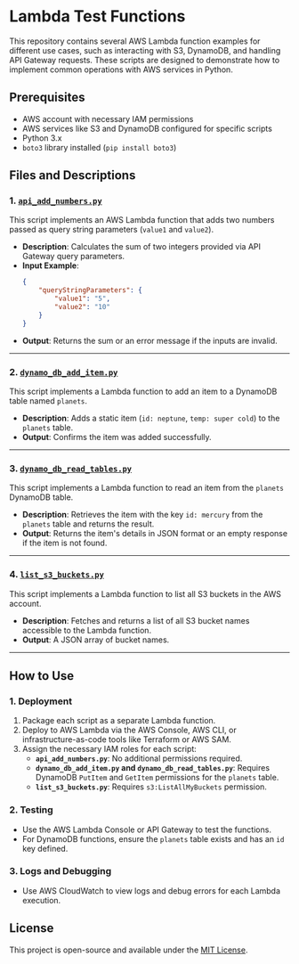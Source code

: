 # Lambda Test Functions

This repository contains several AWS Lambda function examples for different use cases, such as interacting with S3, DynamoDB, and handling API Gateway requests. These scripts are designed to demonstrate how to implement common operations with AWS services in Python.

## Prerequisites
- AWS account with necessary IAM permissions
- AWS services like S3 and DynamoDB configured for specific scripts
- Python 3.x
- `boto3` library installed (`pip install boto3`)

## Files and Descriptions

### 1. [`api_add_numbers.py`](https://github.com/josephmsmith/lamdba_test_functions/blob/main/api_add_numbers.py)
This script implements an AWS Lambda function that adds two numbers passed as query string parameters (`value1` and `value2`).
- **Description**: Calculates the sum of two integers provided via API Gateway query parameters.
- **Input Example**:
  ```json
  {
      "queryStringParameters": {
          "value1": "5",
          "value2": "10"
      }
  }
  ```
- **Output**: Returns the sum or an error message if the inputs are invalid.

---

### 2. [`dynamo_db_add_item.py`](https://github.com/josephmsmith/lamdba_test_functions/blob/main/dynamo_db_add_item.py)
This script implements a Lambda function to add an item to a DynamoDB table named `planets`.
- **Description**: Adds a static item (`id: neptune`, `temp: super cold`) to the `planets` table.
- **Output**: Confirms the item was added successfully.

---

### 3. [`dynamo_db_read_tables.py`](https://github.com/josephmsmith/lamdba_test_functions/blob/main/dynamo_db_read_tables.py)
This script implements a Lambda function to read an item from the `planets` DynamoDB table.
- **Description**: Retrieves the item with the key `id: mercury` from the `planets` table and returns the result.
- **Output**: Returns the item's details in JSON format or an empty response if the item is not found.

---

### 4. [`list_s3_buckets.py`](https://github.com/josephmsmith/lamdba_test_functions/blob/main/list_s3_buckets.py)
This script implements a Lambda function to list all S3 buckets in the AWS account.
- **Description**: Fetches and returns a list of all S3 bucket names accessible to the Lambda function.
- **Output**: A JSON array of bucket names.

---

## How to Use

### 1. Deployment
1. Package each script as a separate Lambda function.
2. Deploy to AWS Lambda via the AWS Console, AWS CLI, or infrastructure-as-code tools like Terraform or AWS SAM.
3. Assign the necessary IAM roles for each script:
   - **`api_add_numbers.py`**: No additional permissions required.
   - **`dynamo_db_add_item.py` and `dynamo_db_read_tables.py`**: Requires DynamoDB `PutItem` and `GetItem` permissions for the `planets` table.
   - **`list_s3_buckets.py`**: Requires `s3:ListAllMyBuckets` permission.

### 2. Testing
- Use the AWS Lambda Console or API Gateway to test the functions.
- For DynamoDB functions, ensure the `planets` table exists and has an `id` key defined.

### 3. Logs and Debugging
- Use AWS CloudWatch to view logs and debug errors for each Lambda execution.

## License
This project is open-source and available under the [MIT License](LICENSE).
